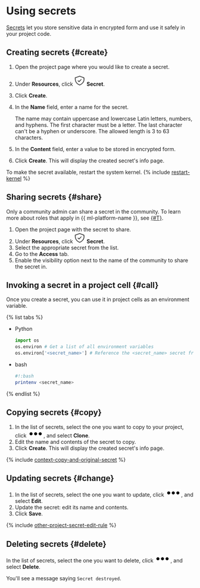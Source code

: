 # Using secrets

[Secrets](../../concepts/secrets.md) let you store sensitive data in encrypted form and use it safely in your project code.

## Creating secrets {#create}

1. Open the project page where you would like to create a secret.
1. Under **Resources**, click ![secret](../../../_assets/datasphere/jupyterlab/secret.svg) **Secret**.
1. Click **Create**.
1. In the **Name** field, enter a name for the secret.

   The name may contain uppercase and lowercase Latin letters, numbers, and hyphens. The first character must be a letter. The last character can't be a hyphen or underscore. The allowed length is 3 to 63 characters.

1. In the **Content** field, enter a value to be stored in encrypted form.
1. Click **Create**. This will display the created secret's info page.

To make the secret available, restart the system kernel. {% include [restart-kernel](../../../_includes/datasphere/restart-kernel.md) %}

## Sharing secrets {#share}

Only a community admin can share a secret in the community. To learn more about roles that apply in {{ ml-platform-name }}, see [{#T}](../../security/index.md).

1. Open the project page with the secret to share.
1. Under **Resources**, click ![secret](../../../_assets/datasphere/jupyterlab/secret.svg) **Secret**.
1. Select the appropriate secret from the list.
1. Go to the **Access** tab.
1. Enable the visibility option next to the name of the community to share the secret in.

## Invoking a secret in a project cell {#call}

Once you create a secret, you can use it in project cells as an environment variable.

{% list tabs %}

- Python

   ```python
   import os
   os.environ # Get a list of all environment variables
   os.environ['<secret_name>'] # Reference the <secret_name> secret from environment variables
   ```

- bash

   ```bash
   #!:bash
   printenv <secret_name>
   ```

{% endlist %}

## Copying secrets {#copy}

1. In the list of secrets, select the one you want to copy to your project, click ![options](../../../_assets/options.svg), and select **Clone**.
1. Edit the name and contents of the secret to copy.
1. Click **Create**. This will display the created secret's info page.

{% include [context-copy-and-original-secret](../../../_includes/datasphere/context-copy-and-original-secret.md) %}

## Updating secrets {#change}

1. In the list of secrets, select the one you want to update, click ![options](../../../_assets/options.svg), and select **Edit**.
1. Update the secret: edit its name and contents.
1. Click **Save**.

{% include [other-project-secret-edit-rule](../../../_includes/datasphere/other-project-secret-edit-rule.md) %}

## Deleting secrets {#delete}

In the list of secrets, select the one you want to delete, click ![options](../../../_assets/options.svg), and select **Delete**.

You'll see a message saying `Secret destroyed`.